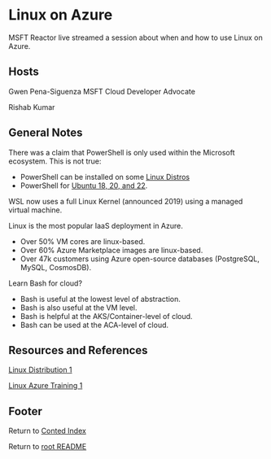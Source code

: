# Linux on Azure

MSFT Reactor live streamed a session about when and how to use Linux on Azure.

## Hosts

Gwen Pena-Siguenza MSFT Cloud Developer Advocate

Rishab Kumar

## General Notes

There was a claim that PowerShell is only used within the Microsoft ecosystem. This is not true:

- PowerShell can be installed on some [Linux Distros](https://learn.microsoft.com/en-us/powershell/scripting/install/installing-powershell-on-linux?view=powershell-7.3)
- PowerShell for [Ubuntu 18, 20, and 22](https://learn.microsoft.com/en-us/powershell/scripting/install/install-ubuntu?view=powershell-7.3).

WSL now uses a full Linux Kernel (announced 2019) using a managed virtual machine.

Linux is the most popular IaaS deployment in Azure.

- Over 50% VM cores are linux-based.
- Over 60% Azure Marketplace images are linux-based.
- Over 47k customers using Azure open-source databases (PostgreSQL, MySQL, CosmosDB).

Learn Bash for cloud?

- Bash is useful at the lowest level of abstraction.
- Bash is also useful at the VM level.
- Bash is helpful at the AKS/Container-level of cloud.
- Bash can be used at the ACA-level of cloud.

## Resources and References

[Linux Distribution 1](https://azure.microsoft.com/en-us/solutions/linux-on-azure/?wt.mc_id=1reg_18178_webpage_reactor#products)

[Linux Azure Training 1](https://learn.microsoft.com/en-us/training/paths/azure-linux/?wt.mc_id=1reg_18178_webpage_reactor)

## Footer

Return to [Conted Index](./conted-index.html)

Return to [root README](../README.html)
